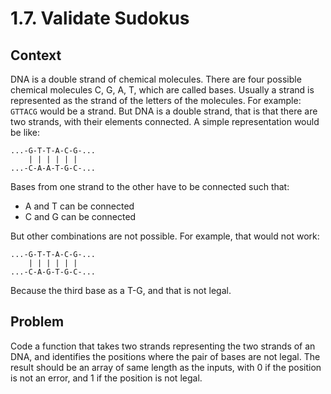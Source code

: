 # 1.7. Validate Sudokus

## Context

DNA is a double strand of chemical molecules. There are
four possible chemical molecules C, G, A, T, which are called bases.
 Usually a strand is represented as the strand of the letters of the molecules. 
For example: `GTTACG` would be a strand. But DNA is a double strand,
that is that there are two strands, with their elements connected.
A simple representation would be like:
```
...-G-T-T-A-C-G-...
    | | | | | |
...-C-A-A-T-G-C-...
```
Bases from one strand to the other have to be connected such that:
- A and T can be connected
- C and G can be connected

But other combinations are not possible. For example, that would
not work:

```
...-G-T-T-A-C-G-...
    | | | | | |
...-C-A-G-T-G-C-...
```
Because the third base as a T-G, and that is not legal.

## Problem

Code a function that takes two strands representing
the two strands of an DNA, and identifies the positions
where the pair of bases are not legal. The result should be
an array of same length as the inputs, with 0 if the position
is not an error, and 1 if the position is not legal.
